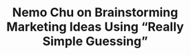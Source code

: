 ---
layout: blog
publisher: Medium
originalurl: https://medium.com/@tylertate/nemo-chu-on-brainstorming-marketing-ideas-using-really-simple-guessing-85d1f35ab60d
title: "Nemo Chu on Brainstorming Marketing Ideas Using “Really Simple Guessing”"
snippet: "Nemo Chu, formerly at KISSmetrics and Bloomfire, led a workshop on how to brainstorm and prioritise marketing ideas to increase conversion."
---